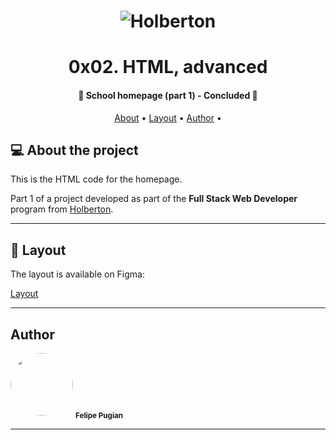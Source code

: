 <h1 align="center">
    <img alt="Holberton" title="#Holberton" src="https://assets.website-files.com/6105315644a26f77912a1ada/610554913a2930ac88545ecd_Holberton_Logo_Lockups-04.svg"  />
</h1>
<h1 align="center"> 0x02. HTML, advanced </h1>
<h4 align="center"> 
	🚧  School homepage (part 1) - Concluded 🚧
</h4>

<p align="center">
 <a href="#-about-the-project">About</a> •
 <a href="#-layout">Layout</a> • 
 <a href="#-author">Author</a> • 
</p>


## 💻 About the project

This is the HTML code for the homepage.

Part 1 of a project developed as part of the **Full Stack Web Developer** program from [Holberton](https://www.holbertonschool.com/).

---

## 🎨 Layout

The layout is available on Figma:

[Layout](https://www.figma.com/file/9LGP52ql6NsyGJRMt0Eila/Homepage)

---


## Author

 <img style="border-radius: 50%;" src="https://avatars.githubusercontent.com/u/56451389?v=4" width="100px;" alt=""/>
 <sub><b>Felipe Pugian</b></sub>
 <br />

---
